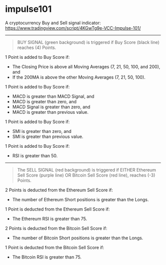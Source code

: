 # impulse101
A cryptocurrency Buy and Sell signal indicator:
https://www.tradingview.com/script/4KGwTg9e-VCC-Impulse-101/

---

> BUY SIGNAL (green background) is triggered if Buy Score (black line) reaches (4) Points.

1 Point is added to Buy Score if:
- The Closing Price is above all Moving Averages (7, 21, 50, 100, and 200), and
- If the 200MA is above the other Moving Averages (7, 21, 50, 100).

1 Point is added to Buy Score if:
- MACD is greater than MACD Signal, and
- MACD is greater than zero, and
- MACD Signal is greater than zero, and
- MACD is greater than previous value.

1 Point is added to Buy Score if:
- SMI is greater than zero, and
- SMI is greater than previous value.

1 Point is added to Buy Score if:
- RSI is greater than 50.

--- 

> The SELL SIGNAL (red background) is triggered if
> EITHER Ethereum Sell Score (purple line)
> OR Bitcoin Sell Score (red line), reaches (-3) Points.

2 Points is deducted from the Ethereum Sell Score if:
- The number of Ethereum Short positions is greater than the Longs.

1 Point is deducted from the Ethereum Sell Score if:
- The Ethereum RSI is greater than 75.

2 Points is deducted from the Bitcoin Sell Score if:
- The number of Bitcoin Short positions is greater than the Longs.

1 Point is deducted from the Bitcoin Sell Score if:
- The Bitcoin RSI is greater than 75.
